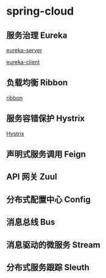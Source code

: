 # spring-cloud

## 服务治理 Eureka
[eureka-server](eureka/eureka-server/README.md)

[eureka-client](eureka/eureka-client/README.md)
## 负载均衡 Ribbon
[ribbon](eureka/eureka-server/README.md)
## 服务容错保护 Hystrix
[Hystrix](ribbon-consumer-hystrix/README.md)
## 声明式服务调用 Feign
## API 网关 Zuul
## 分布式配置中心 Config
## 消息总线 Bus
## 消息驱动的微服务 Stream
## 分布式服务跟踪 Sleuth
